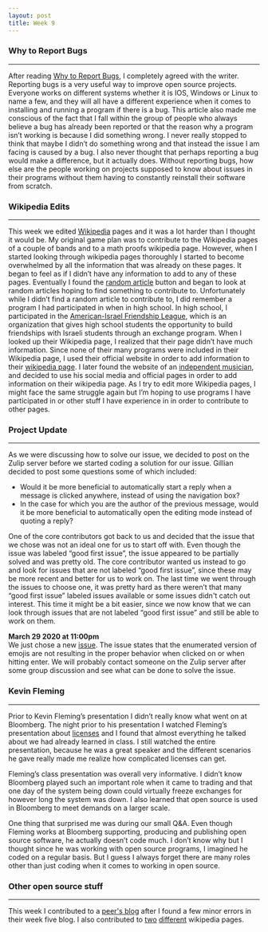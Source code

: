 ```yaml
---
layout: post
title: Week 9
---
```


### Why to Report Bugs 
---
After reading [Why to Report Bugs](https://pointersgonewild.com/2019/11/02/they-might-never-tell-you-its-broken/), I completely agreed with the writer. Reporting bugs is a very useful way to improve open source projects. Everyone works on different systems whether it is IOS, Windows or Linux to name a few, and they will all have a different experience when it comes to installing and running a program if there is a bug. This article also made me conscious of the fact that I fall within the group of people who always believe a bug has already been reported or that the reason why a program isn’t working is because I did something wrong. I never really stopped to think that maybe I didn’t do something wrong and that instead the issue I am facing is caused by a bug. I also never thought that perhaps reporting a bug would make a difference, but it actually does. Without reporting bugs, how else are the people working on projects supposed to know about issues in their programs without them having to constantly reinstall their software from scratch.  

### Wikipedia Edits 
---
This week we edited [Wikipedia](https://www.wikipedia.org/) pages and it was a lot harder than I thought it would be. My original game plan was to contribute to the Wikipedia pages of a couple of bands and to a math proofs wikipedia page. However, when I started looking through wikipedia pages thoroughly I started to become overwhelmed by all the information that was already on these pages. It began to feel as if I didn’t have any information to add to any of these pages. Eventually I found the [random article](https://en.wikipedia.org/wiki/Special:Random) button and began to look at random articles hoping to find something to contribute to. Unfortunately while I didn’t find a random article to contribute to, I did remember a program I had participated in when in high school. In high school, I participated in the [American-Israel Friendship League](https://aifl.org/), which is an organization that gives high school students the opportunity to build friendships with Israeli students through an exchange program. When I looked up their Wikipedia page, I realized that their page didn’t have much information. Since none of their many programs were included in their Wikipedia page, I used their official website in order to add information to their [wikipedia page](https://en.wikipedia.org/wiki/America%E2%80%93Israel_Friendship_League). I later found the website of an [independent musician](https://en.wikipedia.org/wiki/SayWeCanFly),  and decided to use his social media and official pages in order to add information on their wikipedia page. As I try to edit more Wikipedia pages, I might face the same struggle again but I’m hoping to use programs I have participated in or other stuff I have experience in in order to contribute to other pages. 

### Project Update
---
As we were discussing how to solve our issue, we decided to post on the Zulip server before we started coding a solution for our issue. Gillian decided to post some questions some of which included:   
* Would it be more beneficial to automatically start a reply when a message is clicked anywhere, instead of using the navigation box?
* In the case for which you are the author of the previous message, would it be more beneficial to automatically open the editing mode instead of quoting a reply?  

One of the core contributors got back to us and decided that the issue that we chose was not an ideal one for us to start off with. Even though the issue was labeled “good first issue”, the issue appeared to be partially solved and was pretty old. The core contributor wanted us instead to go and look for issues that are not labeled “good first issue”, since these may be more recent and better for us to work on. The last time we went through the issues to choose one, it was pretty hard as there weren’t that many “good first issue” labeled issues available or some issues didn't catch out interest. This time it might be a bit easier, since we now know that we can look through issues that are not labeled “good first issue” and still be able to work on them. 

**March 29 2020 at 11:00pm**   
We just chose a new [issue](https://github.com/zulip/zulip/issues/14377). The issue states that the enumerated version of emojis are not resulting in the proper behavior when clicked on or when hitting enter. We will probably contact someone on the Zulip server after some group discussion and see what can be done to solve the issue. 

### Kevin Fleming 
---
Prior to Kevin Fleming’s presentation I didn’t really know what went on at Bloomberg. The night prior to his presentation I watched Fleming’s presentation about [licenses](https://www.youtube.com/watch?v=cJIi-hIlCQM&feature=youtu.be) and I found that almost everything he talked about we had already learned in class. I still watched the entire presentation, because he was a great speaker and the different scenarios he gave really made me realize how complicated licenses can get.  

Fleming’s class presentation was overall very informative. I didn’t know Bloomberg played such an important role when it came to trading and that one day of the system being down could virtually freeze exchanges for however long the system was down. I also learned that open source is used in Bloomberg to meet demands on a larger scale. 

One thing that surprised me was during our small Q&A. Even though Fleming works at Bloomberg supporting, producing and publishing open source software, he actually doesn’t code much. I don’t know why but I thought since he was working with open source programs, I imagined he coded on a regular basis. But I guess I always forget there are many roles other than just coding when it comes to working in open source. 

### Other open source stuff
---
This week I contributed to a [peer's blog](https://github.com/hunter-college-ossd-spr-2020/chislee0708-weekly/pull/6) after I found a few minor errors in their week five blog. I also contributed to [two](https://en.wikipedia.org/w/index.php?title=SayWeCanFly&oldid=947470100) [different](https://en.wikipedia.org/wiki/Special:Contributions/JaiFlores) wikipedia pages. 

